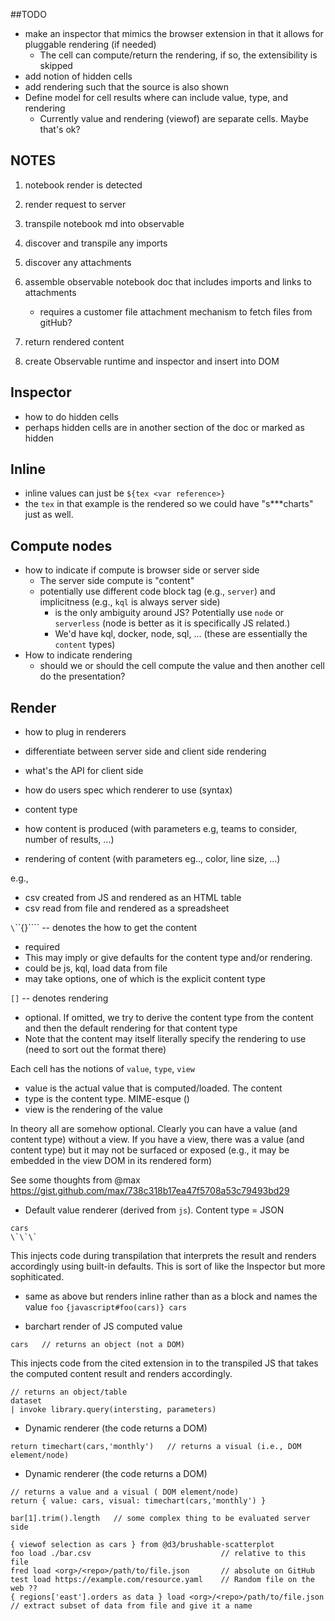 ##TODO

* make an inspector that mimics the browser extension in that it allows for pluggable rendering (if needed)
  * The cell can compute/return the rendering, if so, the extensibility is skipped
* add notion of hidden cells
* add rendering such that the source is also shown
* Define model for cell results where can include value, type, and rendering
  * Currently value and rendering (viewof) are separate cells. Maybe that's ok?


## NOTES
1. notebook render is detected
1. render request to server

2. transpile notebook md into observable
3. discover and transpile any imports
4. discover any attachments
5. assemble observable notebook doc that includes imports and links to attachments
    * requires a customer file attachment mechanism to fetch files from gitHub?
6. return rendered content

7. create Observable runtime and inspector and insert into DOM

## Inspector

* how to do hidden cells
* perhaps hidden cells are in another section of the doc or marked as hidden

## Inline
* inline values can just be `${tex <var reference>}`
* the `tex` in that example is the rendered so we could have "s***charts" just as well. 

## Compute nodes
* how to indicate if compute is browser side or server side
  * The server side compute is "content"
  * potentially use different code block tag (e.g., `server`) and implicitness (e.g., `kql` is always server side)
    * is the only ambiguity around JS? Potentially use `node` or `serverless` (node is better as it is specifically JS related.)
    * We'd have kql, docker, node, sql, ...  (these are essentially the `content` types)
* How to indicate rendering
  * should we or should the cell compute the value and then another cell do the presentation?

## Render
* how to plug in renderers
* differentiate between server side and client side rendering
* what's the API for client side
* how do users spec which renderer to use (syntax)



* content type
* how content is produced (with parameters e.g, teams to consider, number of results, ...)
* rendering of content (with parameters eg.., color, line size, ...)

e.g., 
* csv created from JS and rendered as an HTML table
* csv read from file and rendered as a spreadsheet


`\`\`\`{}\`\`\`` -- denotes the how to get the content 
  * required
  * This may imply or give defaults for the content type and/or rendering.
  * could be js, kql, load data from file
  * may take options, one of which is the explicit content type

`[]` -- denotes rendering
* optional. If omitted, we try to derive the content type from the content and then the default rendering for that content type
* Note that the content may itself literally specify the rendering to use (need to sort out the format there)








Each cell has the notions of `value`, `type`,  `view`
* value is the actual value that is computed/loaded. The content
* type is the content type. MIME-esque () 
* view is the rendering of the value

In theory all are somehow optional. Clearly you can have a value (and content type) without a view. If you have a view, there was a value (and content type) but it may not be surfaced or exposed (e.g., it may be embedded in the view DOM in its rendered form)

See some thoughts from @max
https://gist.github.com/max/738c318b17ea47f5708a53c79493bd29

* Default value renderer (derived from `js`). Content type = JSON
```\`\`\`{javascript(cars)}
cars
\`\`\`
```
This injects code during transpilation that interprets the result and renders accordingly using built-in defaults. This is sort of like the Inspector but more sophiticated.

* same as above but renders inline rather than as a block and names the value `foo`
`{javascript#foo(cars)} cars`

* barchart render of JS computed value
```{javascript(cars)}[barchart(xLabel=year)]
cars   // returns an object (not a DOM)
```
This injects code from the cited extension in to the transpiled JS that takes the computed content result and renders accordingly.


```{kql(libary)}[barchart(xLabel=year)]
// returns an object/table
dataset
| invoke library.query(intersting, parameters)
```


* Dynamic renderer (the code returns a DOM)
```{javascript(cars)}
return timechart(cars,'monthly')   // returns a visual (i.e., DOM element/node)
```

* Dynamic renderer (the code returns a DOM)
```{javascript(cars)}
// returns a value and a visual ( DOM element/node)
return { value: cars, visual: timechart(cars,'monthly') }   
```

```{javascript(bar)}
bar[1].trim().length   // some complex thing to be evaluated server side
```


```{imports}
{ viewof selection as cars } from @d3/brushable-scatterplot 
foo load ./bar.csv                             // relative to this file
fred load <org>/<repo>/path/to/file.json       // absolute on GitHub
test load https://example.com/resource.yaml    // Random file on the web ??
{ regions['east'].orders as data } load <org>/<repo>/path/to/file.json   // extract subset of data from file and give it a name

```


